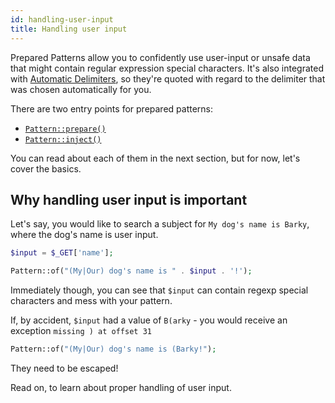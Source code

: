 ```yaml
---
id: handling-user-input
title: Handling user input
---
```


Prepared Patterns allow you to confidently use user-input or unsafe data that might contain regular expression special 
characters. It's also integrated with [Automatic Delimiters](delimiters.md), so they're quoted with regard to the delimiter
that was chosen automatically for you.

There are two entry points for prepared patterns:
 - [`Pattern::prepare()`](prepared-patterns.md#with-pattern-prepare)
 - [`Pattern::inject()`](prepared-patterns.md#with-pattern-inject)

You can read about each of them in the next section, but for now, let's cover the basics.

## Why handling user input is important

Let's say, you would like to search a subject for `My dog's name is Barky`, where the dog's name is user input.

```php
$input = $_GET['name'];

Pattern::of("(My|Our) dog's name is " . $input . '!');
```

Immediately though, you can see that `$input` can contain regexp special characters and mess with your pattern. 

If, by accident, `$input` had a value of `B(arky` - you would receive an exception `missing ) at offset 31`

```php
Pattern::of("(My|Our) dog's name is (Barky!");
```

They need to be escaped!

Read on, to learn about proper handling of user input.
